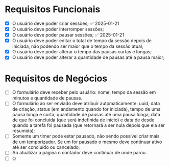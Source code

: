 # Requisitos Funcionais

- [x] O usuário deve poder criar sessões; ✅ 2025-01-21
- [x] O usuário deve poder interromper sessões;
- [x] O usuário deve poder pausar sessões; ✅ 2025-01-21
- [x] O usuário deve poder editar o total de tempo da sessão depois de iniciada, não podendo ser maior que o tempo da sessão atual;
- [x] O usuário deve poder alterar o tempo das pausas curtas e longas;
- [x] O usuário deve poder alterar a quantidade de pausas até a pausa maior;

# Requisitos de Negócios

- [ ] O formulário deve receber pelo usuário: nome, tempo da sessão em minutos e quantidade de pausas.
- [ ] O formulário ao ser enviado deve atribuir automaticamente: uuid, data de criação, status (em andamento quando for iniciada), tempo de uma pausa longa e curta, quantidade de pausas até uma pausa longa, data de que foi concluída (que será indefinida de início) e data de desde quando a tarefa foi pausada (que retornará a ser nula depois que ela ser resumida);
- [ ] Somente um timer pode estar pausado, não sendo possível criar mais de um temporizador. Se um for pausado o mesmo deve continuar ativo até ser concluído ou cancelado;
- [ ] Ao atualizar a página o contador deve continuar de onde parou.
- [ ] O 